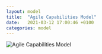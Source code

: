 ```yaml
---
layout: model
title:  "Agile Capabilities Model"
date:   2021-03-12 17:00:46 +0100
categories: model
---
```

![Agile Capabilities Model](/assets/agile-capabilities-model.png)
